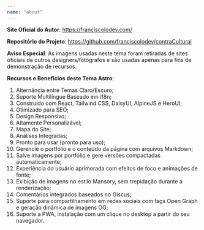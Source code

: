 ```yaml
---
name: "about"
---
```

**Site Oficial do Autor**: https://franciscolodev.com/

**Repositório do Projeto**: https://github.com/franciscolodev/contraCultural

**Aviso Especial**: As imagens usadas neste tema foram retiradas de sites oficiais de outros designers/fotógrafos e são usadas apenas para fins de demonstração de recursos.

**Recursos e Benefícios deste Tema Astro**:

1. Alternância entre Temas Claro/Escuro;
2. Suporte Multilíngue Baseado em i18n;
3. Construído com React, Tailwind CSS, DaisyUI, AlpineJS e HeroUI;
4. Otimizado para SEO;
5. Design Responsivo;
6. Altamente Personalizável;
7. Mapa do Site;
8. Análises Integradas;
9. Pronto para usar (pronto para uso);
10. Gerencie o portfólio e o conteúdo da página com arquivos Markdown;
11. Salve imagens por portfólio e gere versões compactadas automaticamente;
12. Experiência do usuário aprimorada com efeitos de foco e animações de fonte;
13. Exibição de imagens no estilo Mansory, sem trepidação durante a renderização;
14. Comentários integrados baseados no Giscus;
15. Suporte para compartilhamento em redes sociais com tags Open Graph e geração dinâmica de imagens OG;
16. Suporte a PWA, instalação com um clique no desktop a partir do seu navegador.